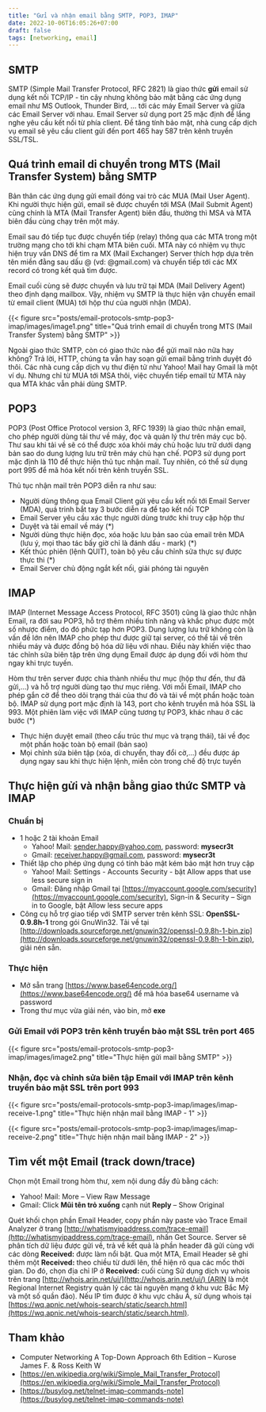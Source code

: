 ```yaml
---
title: "Gửi và nhận email bằng SMTP, POP3, IMAP"
date: 2022-10-06T16:05:26+07:00
draft: false
tags: [networking, email]
---
```


## **SMTP**

SMTP (Simple Mail Transfer Protocol, RFC 2821) là giao thức **gửi** email sử dụng kết nối TCP/IP - tin cậy nhưng không bảo mật bằng các ứng dụng email như MS Outlook, Thunder Bird, … tới các máy Email Server và giữa các Email Server với nhau. Email Server sử dụng port 25 mặc định để lắng nghe yêu cầu kết nối từ phía client. Để tăng tính bảo mật, nhà cung cấp dịch vụ email sẽ yêu cầu client gửi đến port 465 hay 587 trên kênh truyền SSL/TSL.

## **Quá trình email di chuyển trong MTS (Mail Transfer System) bằng SMTP**

Bản thân các ứng dụng gửi email đóng vai trò các MUA (Mail User Agent). Khi người thực hiện gửi, email sẽ được chuyển tới MSA (Mail Submit Agent) cũng chính là MTA (Mail Transfer Agent) biên đầu, thường thì MSA và MTA biên đầu cùng chạy trên một máy.

Email sau đó tiếp tục được chuyển tiếp (relay) thông qua các MTA trong một trường mạng cho tới khi chạm MTA biên cuối. MTA này có nhiệm vụ thực hiện truy vấn DNS để tìm ra MX (Mail Exchanger) Server thích hợp dựa trên tên miền đằng sau dấu @ (vd: @gmail.com) và chuyển tiếp tới các MX record có trong kết quả tìm được.

Email cuối cùng sẽ được chuyển và lưu trữ tại MDA (Mail Delivery Agent) theo định dạng mailbox. Vậy, nhiệm vụ SMTP là thực hiện vận chuyển email từ email client (MUA) tới hộp thư của người nhận (MDA).

{{< figure src="posts/email-protocols-smtp-pop3-imap/images/image1.png" title="Quá trình email di chuyển trong MTS (Mail Transfer System) bằng SMTP" >}}

Ngoài giao thức SMTP, còn có giao thức nào để gửi mail nào nữa hay không? Trả lời, HTTP, chúng ta vẫn hay soạn gửi email bằng trình duyệt đó thôi. Các nhà cung cấp dịch vụ thư điện tử như Yahoo! Mail hay Gmail là một ví dụ. Nhưng chỉ từ MUA tới MSA thôi, việc chuyển tiếp email từ MTA này qua MTA khác vẫn phải dùng SMTP.

## **POP3**

POP3 (Post Office Protocol version 3, RFC 1939) là giao thức nhận email, cho phép người dùng tải thư về máy, đọc và quản lý thư trên máy cục bộ. Thư sau khi tải về sẽ có thể được xóa khỏi máy chủ hoặc lưu trữ dưới dạng bản sao do dung lượng lưu trữ trên máy chủ hạn chế. POP3 sử dụng port mặc định là 110 để thực hiện thủ tục nhận mail. Tuy nhiên, có thể sử dụng port 995 để mã hóa kết nối trên kênh truyền SSL.

Thủ tục nhận mail trên POP3 diễn ra như sau:

- Người dùng thông qua Email Client gửi yêu cầu kết nối tới Email Server (MDA), quá trinh bắt tay 3 bước diễn ra để tạo kết nối TCP
- Email Server yêu cầu xác thực người dùng trước khi truy cập hộp thư
- Duyệt và tải email về máy (*)
- Người dùng thực hiện đọc, xóa hoặc lưu bản sao của email trên MDA (lưu ý, mọi thao tác bấy giờ chỉ là đánh dấu - mark) (*)
- Kết thúc phiên (lệnh QUIT), toàn bộ yêu cầu chỉnh sửa thực sự được thực thi (*)
- Email Server chủ động ngắt kết nối, giải phóng tài nguyên

## **IMAP**

IMAP (Internet Message Access Protocol, RFC 3501) cũng là giao thức nhận Email, ra đời sau POP3, hỗ trợ thêm nhiều tính năng và khắc phục được một số nhược điểm, do đó phức tạp hơn POP3. Dung lượng lưu trữ không còn là vấn đề lớn nên IMAP cho phép thư được giữ tại server, có thể tải về trên nhiều máy và được đồng bộ hóa dữ liệu với nhau. Điều này khiến việc thao tác chỉnh sửa biên tập trên ứng dụng Email được áp dụng đối với hòm thư ngay khi trực tuyến.

Hòm thư trên server được chia thành nhiều thư mục (hộp thư đến, thư đã gửi,…) và hỗ trợ người dùng tạo thư mục riêng. Với mỗi Email, IMAP cho phép gắn cờ để theo dõi trạng thái của thư đó và tải vể một phần hoặc toàn bộ. IMAP sử dụng port mặc định là 143, port cho kênh truyền mã hóa SSL là 993. Một phiên làm việc với IMAP cũng tương tự POP3, khác nhau ở các bước (*)

- Thực hiện duyệt email (theo cấu trúc thư mục và trạng thái), tải về đọc một phần hoặc toàn bộ email (bản sao)
- Mọi chỉnh sửa biên tập (xóa, di chuyển, thay đổi cờ,…) đều được áp dụng ngay sau khi thực hiện lệnh, miễn còn trong chế độ trực tuyến

## **Thực hiện gửi và nhận bằng giao thức SMTP và IMAP**

### Chuẩn bị

- 1 hoặc 2 tài khoản Email
    - Yahoo! Mail: [sender.happy@yahoo.com](mailto:sender.happyyahoo.com), password: **mysecr3t**
    - Gmail: [receiver.happy@gmail.com](mailto:receiver.happy@gmail.com), password: **mysecr3t**
- Thiết lập cho phép ứng dụng có tính bảo mật kém bảo mật hơn truy cập
    - Yahoo! Mail: Settings - Accounts Security - bật Allow apps that use less secure sign in
    - Gmail: Đăng nhập Gmail tại [https://myaccount.google.com/security](https://myaccount.google.com/security), Sign-in & Security – Sign in to Google, bật Allow less secure apps
- Công cụ hỗ trợ giao tiếp với SMTP server trên kênh SSL: **OpenSSL-0.9.8h-1** trong gói GnuWin32. Tải về tại [http://downloads.sourceforge.net/gnuwin32/openssl-0.9.8h-1-bin.zip](http://downloads.sourceforge.net/gnuwin32/openssl-0.9.8h-1-bin.zip), giải nén sẵn.

### Thực hiện

- Mở sẵn trang [https://www.base64encode.org/](https://www.base64encode.org/) để mã hóa base64 username và password
- Trong thư mục vừa giải nén, vào bin, mở **exe**

### Gửi Email với POP3 trên kênh truyền bảo mật SSL trên port 465

{{< figure src="posts/email-protocols-smtp-pop3-imap/images/image2.png" title="Thực hiện gửi mail bằng SMTP" >}}

### Nhận, đọc và chỉnh sửa biên tập Email với IMAP trên kênh truyền bảo mật SSL trên port 993

{{< figure src="posts/email-protocols-smtp-pop3-imap/images/imap-receive-1.png" title="Thực hiện nhận mail bằng IMAP - 1" >}}

{{< figure src="posts/email-protocols-smtp-pop3-imap/images/imap-receive-2.png" title="Thực hiện nhận mail bằng IMAP - 2" >}}

## **Tìm vết một Email (track down/trace)**

Chọn một Email trong hòm thư, xem nội dung đầy đủ bằng cách:

- Yahoo! Mail: More – View Raw Message
- Gmail: Click **Mũi tên trỏ xuống** cạnh nút **Reply** – Show Original

Quét khối chọn phần Email Header, copy phần này paste vào Trace Email Analyzer ở trang [http://whatismyipaddress.com/trace-email](http://whatismyipaddress.com/trace-email), nhấn Get Source. Server sẽ phân tích dữ liệu được gửi về, trả về kết quả là phần header đã gửi cùng với các dòng **Received:** được làm nổi bật. Qua một MTA, Email Header sẽ ghi thêm một **Received:** theo chiều từ dưới lên, thể hiện rõ qua các mốc thời gian. Do đó, chọn địa chỉ IP ở **Received:** cuối cùng Sử dụng dịch vụ whois trên trang [http://whois.arin.net/ui/](http://whois.arin.net/ui/) (ARIN là một Regional Internet Registry quản lý các tài nguyên mạng ở khu vưc Bắc Mỹ và một số quần đảo). Nếu IP tìm được ở khu vực châu Á, sử dụng whois tại [https://wq.apnic.net/whois-search/static/search.html](https://wq.apnic.net/whois-search/static/search.html).

## Tham khảo

- Computer Networking A Top-Down Approach 6th Edition – Kurose James F. & Ross Keith W
- [https://en.wikipedia.org/wiki/Simple_Mail_Transfer_Protocol](https://en.wikipedia.org/wiki/Simple_Mail_Transfer_Protocol)
- [https://busylog.net/telnet-imap-commands-note](https://busylog.net/telnet-imap-commands-note)